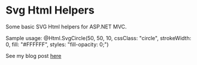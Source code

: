 Svg Html Helpers
==============

Some basic SVG Html helpers for ASP.NET MVC.

Sample usage:
@Html.SvgCircle(50, 50, 10, cssClass: "circle", strokeWidth: 0, fill: "#FFFFFF", styles: "fill-opacity: 0;")

See my blog post [here](http://blog.concentra.co.uk/2013/01/04/an-introduction-to-custom-svg-charting-using-mvc-and-razor-3/)

